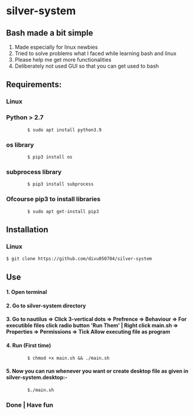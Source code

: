 # silver-system
## Bash made a bit simple
1. Made especially for linux newbies
2. Tried to solve problems what I faced while learning bash and linux
3. Please help me get more functionalities
4. Deliberately not used GUI so that you can get used to bash

## Requirements:
### Linux
### Python > 2.7 
            $ sudo apt install python3.9
### os library 
            $ pip3 install os
### subprocess library 
            $ pip3 install subprocess
### Ofcourse pip3 to install libraries 
            $ sudo apt get-install pip3
## Installation
### Linux
    $ git clone https://github.com/divu050704/silver-system
## Use 
#### 1. Open terminal
#### 2. Go to silver-system directory
#### 3. Go to nautilus => Click 3-vertical dots => Prefrence => Behaviour => For executible files click radio button 'Run Them' | Right click main.sh => Properties => Permissions => Tick Allow executing file as program
#### 4. Run (First time) 
            $ chmod +x main.sh && ./main.sh
#### 5. Now you can run whenever you want or create desktop file as given in silver-system.desktop:- 
            $./main.sh
### Done | Have fun 
